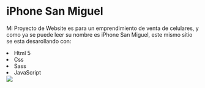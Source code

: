 <h1>iPhone San Miguel</h1>
<p>Mi Proyecto de Website es para un emprendimiento de venta de celulares,
  y como ya se puede leer su nombre es iPhone San Miguel, este mismo sitio se esta desarollando con:</p>
  <li>Html 5</li>
  <li>Css</li>
  <li>Sass</li>
  <li>JavaScript</li>
<img src="https://encrypted-tbn0.gstatic.com/images?q=tbn:ANd9GcTITZfumgoM3R_zS-50U_8WOPsKLW-C-1kGMwOLt6uQog&s"/>

